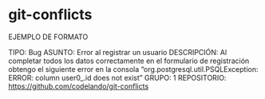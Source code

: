 # git-conflicts


EJEMPLO DE FORMATO

TIPO: Bug
ASUNTO: Error al registrar un usuario
DESCRIPCIÓN: Al completar todos los datos correctamente en el formulario de registración obtengo el siguiente error en la consola “org.postgresql.util.PSQLException: ERROR: column user0_.id does not exist”
GRUPO: 1
REPOSITORIO: https://github.com/codelando/git-conflicts
